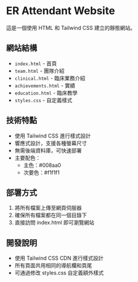 # ER Attendant Website

這是一個使用 HTML 和 Tailwind CSS 建立的靜態網站。

## 網站結構

- `index.html` - 首頁
- `team.html` - 團隊介紹
- `clinical.html` - 臨床業務介紹
- `achievements.html` - 實績
- `education.html` - 臨床教學
- `styles.css` - 自定義樣式

## 技術特點

- 使用 Tailwind CSS 進行樣式設計
- 響應式設計，支援各種螢幕尺寸
- 無需後端資料庫，可快速部署
- 主要配色：
  - 主色：#008aa0
  - 次要色：#f1f1f1

## 部署方式

1. 將所有檔案上傳至網頁伺服器
2. 確保所有檔案都在同一個目錄下
3. 直接訪問 index.html 即可瀏覽網站

## 開發說明

- 使用 Tailwind CSS CDN 進行樣式設計
- 所有頁面共用相同的導航欄和頁尾
- 可通過修改 styles.css 自定義額外樣式 